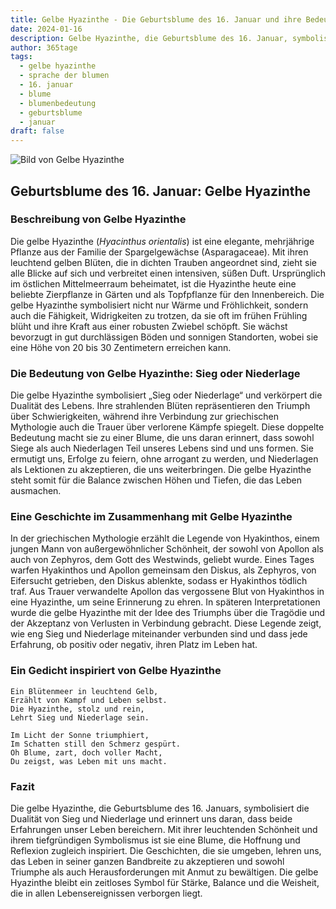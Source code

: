 ```yaml
---
title: Gelbe Hyazinthe - Die Geburtsblume des 16. Januar und ihre Bedeutung
date: 2024-01-16
description: Gelbe Hyazinthe, die Geburtsblume des 16. Januar, symbolisiert Sieg oder Niederlage. Erfahre mehr über ihre Geschichte, Bedeutung und Symbolik in der Sprache der Blumen.
author: 365tage
tags:
  - gelbe hyazinthe
  - sprache der blumen
  - 16. januar
  - blume
  - blumenbedeutung
  - geburtsblume
  - januar
draft: false
---
```


![Bild von Gelbe Hyazinthe](https://cdn.pixabay.com/photo/2015/04/23/19/03/hyacinth-736516_1280.jpg#center)


## Geburtsblume des 16. Januar: Gelbe Hyazinthe

### Beschreibung von Gelbe Hyazinthe

Die gelbe Hyazinthe (_Hyacinthus orientalis_) ist eine elegante, mehrjährige Pflanze aus der Familie der Spargelgewächse (Asparagaceae). Mit ihren leuchtend gelben Blüten, die in dichten Trauben angeordnet sind, zieht sie alle Blicke auf sich und verbreitet einen intensiven, süßen Duft. Ursprünglich im östlichen Mittelmeerraum beheimatet, ist die Hyazinthe heute eine beliebte Zierpflanze in Gärten und als Topfpflanze für den Innenbereich. Die gelbe Hyazinthe symbolisiert nicht nur Wärme und Fröhlichkeit, sondern auch die Fähigkeit, Widrigkeiten zu trotzen, da sie oft im frühen Frühling blüht und ihre Kraft aus einer robusten Zwiebel schöpft. Sie wächst bevorzugt in gut durchlässigen Böden und sonnigen Standorten, wobei sie eine Höhe von 20 bis 30 Zentimetern erreichen kann.

### Die Bedeutung von Gelbe Hyazinthe: Sieg oder Niederlage

Die gelbe Hyazinthe symbolisiert „Sieg oder Niederlage“ und verkörpert die Dualität des Lebens. Ihre strahlenden Blüten repräsentieren den Triumph über Schwierigkeiten, während ihre Verbindung zur griechischen Mythologie auch die Trauer über verlorene Kämpfe spiegelt. Diese doppelte Bedeutung macht sie zu einer Blume, die uns daran erinnert, dass sowohl Siege als auch Niederlagen Teil unseres Lebens sind und uns formen. Sie ermutigt uns, Erfolge zu feiern, ohne arrogant zu werden, und Niederlagen als Lektionen zu akzeptieren, die uns weiterbringen. Die gelbe Hyazinthe steht somit für die Balance zwischen Höhen und Tiefen, die das Leben ausmachen.

### Eine Geschichte im Zusammenhang mit Gelbe Hyazinthe

In der griechischen Mythologie erzählt die Legende von Hyakinthos, einem jungen Mann von außergewöhnlicher Schönheit, der sowohl von Apollon als auch von Zephyros, dem Gott des Westwinds, geliebt wurde. Eines Tages warfen Hyakinthos und Apollon gemeinsam den Diskus, als Zephyros, von Eifersucht getrieben, den Diskus ablenkte, sodass er Hyakinthos tödlich traf. Aus Trauer verwandelte Apollon das vergossene Blut von Hyakinthos in eine Hyazinthe, um seine Erinnerung zu ehren. In späteren Interpretationen wurde die gelbe Hyazinthe mit der Idee des Triumphs über die Tragödie und der Akzeptanz von Verlusten in Verbindung gebracht. Diese Legende zeigt, wie eng Sieg und Niederlage miteinander verbunden sind und dass jede Erfahrung, ob positiv oder negativ, ihren Platz im Leben hat.

### Ein Gedicht inspiriert von Gelbe Hyazinthe

```
Ein Blütenmeer in leuchtend Gelb,  
Erzählt von Kampf und Leben selbst.  
Die Hyazinthe, stolz und rein,  
Lehrt Sieg und Niederlage sein.  

Im Licht der Sonne triumphiert,  
Im Schatten still den Schmerz gespürt.  
Oh Blume, zart, doch voller Macht,  
Du zeigst, was Leben mit uns macht.  
```

### Fazit

Die gelbe Hyazinthe, die Geburtsblume des 16. Januars, symbolisiert die Dualität von Sieg und Niederlage und erinnert uns daran, dass beide Erfahrungen unser Leben bereichern. Mit ihrer leuchtenden Schönheit und ihrem tiefgründigen Symbolismus ist sie eine Blume, die Hoffnung und Reflexion zugleich inspiriert. Die Geschichten, die sie umgeben, lehren uns, das Leben in seiner ganzen Bandbreite zu akzeptieren und sowohl Triumphe als auch Herausforderungen mit Anmut zu bewältigen. Die gelbe Hyazinthe bleibt ein zeitloses Symbol für Stärke, Balance und die Weisheit, die in allen Lebensereignissen verborgen liegt.